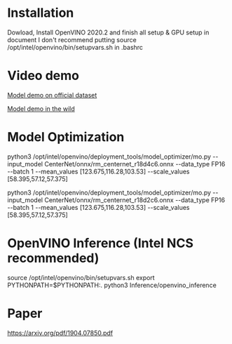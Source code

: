# Installation
Dowload, Install OpenVINO 2020.2 and finish all setup & GPU setup in document
I don't recommend putting source /opt/intel/openvino/bin/setupvars.sh in .bashrc


# Video demo
[Model demo on official dataset ](https://www.bilibili.com/video/BV17a4y1e71p/?share_source=copy_web&vd_source=8e3571ebd266813b63df3ed61de3e822)

[Model demo in the wild](https://www.bilibili.com/video/BV1ae411p7So/#reply243057960)

# Model Optimization
python3 /opt/intel/openvino/deployment_tools/model_optimizer/mo.py --input_model CenterNet/onnx/rm_centernet_r18d4c6.onnx --data_type FP16 --batch 1 --mean_values [123.675,116.28,103.53] --scale_values [58.395,57.12,57.375]

python3 /opt/intel/openvino/deployment_tools/model_optimizer/mo.py --input_model CenterNet/onnx/rm_centernet_r18d2c6.onnx --data_type FP16 --batch 1 --mean_values [123.675,116.28,103.53] --scale_values [58.395,57.12,57.375]

# OpenVINO Inference (Intel NCS recommended)
source /opt/intel/openvino/bin/setupvars.sh
export PYTHONPATH=$PYTHONPATH:.
python3 Inference/openvino_inference

# Paper
https://arxiv.org/pdf/1904.07850.pdf

